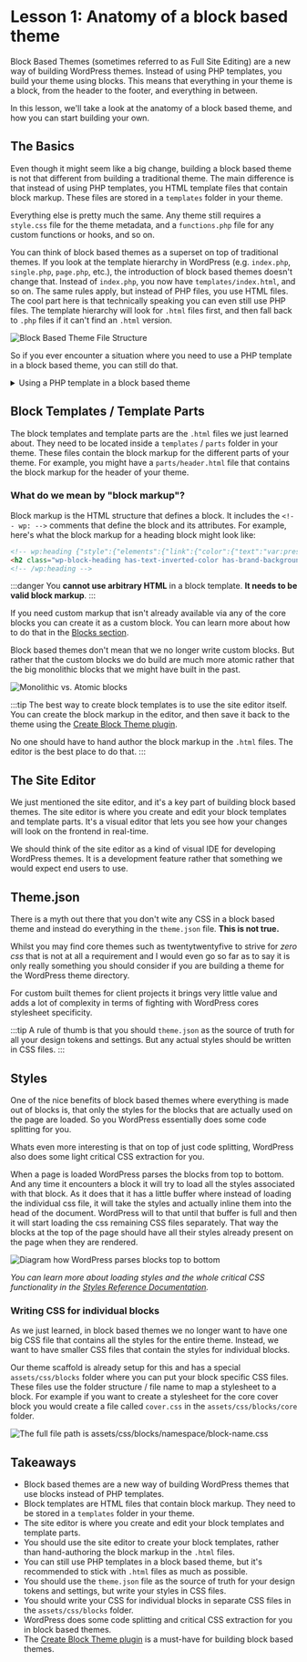 # Lesson 1: Anatomy of a block based theme

Block Based Themes (sometimes referred to as Full Site Editing) are a new way of building WordPress themes. Instead of using PHP templates, you build your theme using blocks. This means that everything in your theme is a block, from the header to the footer, and everything in between.

In this lesson, we'll take a look at the anatomy of a block based theme, and how you can start building your own.

## The Basics

Even though it might seem like a big change, building a block based theme is not that different from building a traditional theme. The main difference is that instead of using PHP templates, you HTML template files that contain block markup. These files are stored in a `templates` folder in your theme.

Everything else is pretty much the same. Any theme still requires a `style.css` file for the theme metadata, and a `functions.php` file for any custom functions or hooks, and so on.

You can think of block based themes as a superset on top of traditional themes. If you look at the template hierarchy in WordPress (e.g. `index.php`, `single.php`, `page.php`, etc.), the introduction of block based themes doesn't change that. Instead of `index.php`, you now have `templates/index.html`, and so on. The same rules apply, but instead of PHP files, you use HTML files. The cool part here is that technically speaking you can even still use PHP files. The template hierarchy will look for `.html` files first, and then fall back to `.php` files if it can't find an `.html` version.

![Block Based Theme File Structure](../../static//img/fse-template-hierarchy.png)

So if you ever encounter a situation where you need to use a PHP template in a block based theme, you can still do that.

<details>

<summary>Using a PHP template in a block based theme</summary>

As mentioned you can still use PHP templates in a block based theme. The template hierarchy will look for `.html` files first, and then fall back to `.php` files if it can't find an `.html` version.

But since block based themes don't contain the traditional `header.php`, `footer.php`, etc. files since they are now also made out of blocks you will need to manually include these template parts using the [`block_template_part`](https://developer.wordpress.org/reference/functions/block_template_part/) function.

```php title="single-book.php"
<?php
/**
 * The template for displaying a single book
 */

// We need to load the templates before we call the `wp_head` function so that any of the styles and scripts
// that are enqueued in the templates are included in the head of the document.
$header_template = get_block_template( get_stylesheet() . '//header', 'wp_template_part' );
$footer_template = get_block_template( get_stylesheet() . '//footer', 'wp_template_part' );
$header_template = do_blocks( $header_template->content );
$footer_template = do_blocks( $footer_template->content );

?>
<!DOCTYPE html>
<html <?php language_attributes(); ?>>
<head>
	<meta charset="<?php bloginfo( 'charset' ); ?>" />
	<?php wp_head(); ?>
</head>

<body <?php body_class(); ?>>
	<?php wp_body_open(); ?>

	<div class="wp-site-blocks">
		<?php echo $header_template; ?>

		<main class="is-layout-constrained">
			<h1><?php the_title(); ?></h1>
			
			<?php
			// do custom work here
			?>

		</main>

		<?php echo $footer_template; ?>
	</div>

	<?php wp_footer(); ?>
</body>
</html>

```

As you can see this works but has a few gotchas such as manually needing to load the template parts before calling the `wp_head` function. Because of this the recommendation is to stick with the `.html` files as much as possible unless you have a very good reason to use a `.php` file.

</details>

## Block Templates / Template Parts

The block templates and template parts are the `.html` files we just learned about. They need to be located inside a `templates` / `parts` folder in your theme. These files contain the block markup for the different parts of your theme. For example, you might have a `parts/header.html` file that contains the block markup for the header of your theme.

### What do we mean by "block markup"?

Block markup is the HTML structure that defines a block. It includes the `<!-- wp: -->` comments that define the block and its attributes. For example, here's what the block markup for a heading block might look like:

```html
<!-- wp:heading {"style":{"elements":{"link":{"color":{"text":"var:preset|color|text-inverted"}}}},"backgroundColor":"brand","textColor":"text-inverted"} -->
<h2 class="wp-block-heading has-text-inverted-color has-brand-background-color has-text-color has-background has-link-color">Hello World!</h2>
<!-- /wp:heading -->
```

:::danger
You **cannot use arbitrary HTML** in a block template. **It needs to be valid block markup**.
:::

If you need custom markup that isn't already available via any of the core blocks you can create it as a custom block. You can learn more about how to do that in the [Blocks section](../Blocks/01-overview.md).

Block based themes don't mean that we no longer write custom blocks. But rather that the custom blocks we do build are much more atomic rather that the big monolithic blocks that we might have built in the past.

![Monolithic vs. Atomic blocks](../../static/img/atomic-blocks.png)

:::tip
The best way to create block templates is to use the site editor itself. You can create the block markup in the editor, and then save it back to the theme using the [Create Block Theme plugin](https://wordpress.org/plugins/create-block-theme/).

No one should have to hand author the block markup in the `.html` files. The editor is the best place to do that.
:::

## The Site Editor

We just mentioned the site editor, and it's a key part of building block based themes. The site editor is where you create and edit your block templates and template parts. It's a visual editor that lets you see how your changes will look on the frontend in real-time.

We should think of the site editor as a kind of visual IDE for developing WordPress themes. It is a development feature rather that something we would expect end users to use.

## Theme.json

There is a myth out there that you don't wite any CSS in a block based theme and instead do everything in the `theme.json` file. **This is not true.**

Whilst you may find core themes such as twentytwentyfive to strive for _zero css_ that is not at all a requirement and I would even go so far as to say it is only really something you should consider if you are building a theme for the WordPress theme directory.

For custom built themes for client projects it brings very little value and adds a lot of complexity in terms of fighting with WordPress cores stylesheet specificity.

:::tip
A rule of thumb is that you should `theme.json` as the source of truth for all your design tokens and settings. But any actual styles should be written in CSS files.
:::

## Styles

One of the nice benefits of block based themes where everything is made out of blocks is, that only the styles for the blocks that are actually used on the page are loaded. So you WordPress essentially does some code splitting for you.

Whats even more interesting is that on top of just code splitting, WordPress also does some light critical CSS extraction for you.

When a page is loaded WordPress parses the blocks from top to bottom. And any time it encounters a block it will try to load all the styles associated with that block. As it does that it has a little buffer where instead of loading the individual css file, it will take the styles and actually inline them into the head of the document. WordPress will to that until that buffer is full and then it will start loading the css remaining CSS files separately. That way the blocks at the top of the page should have all their styles already present on the page when they are rendered.

![Diagram how WordPress parses blocks top to bottom](../../static/img/block-css-inlining.png)

_You can learn more about loading styles and the whole critical CSS functionality in the [Styles Reference Documentation](../../reference/Themes/styles)._

### Writing CSS for individual blocks

As we just learned, in block based themes we no longer want to have one big CSS file that contains all the styles for the entire theme. Instead, we want to have smaller CSS files that contain the styles for individual blocks.

Our theme scaffold is already setup for this and has a special `assets/css/blocks` folder where you can put your block specific CSS files. These files use the folder structure / file name to map a stylesheet to a block. For example if you want to create a stylesheet for the core cover block you would create a file called `cover.css` in the `assets/css/blocks/core` folder.

![The full file path is `assets/css/blocks/namespace/block-name.css`](../../static/img/css-file-names.png)

## Takeaways

- Block based themes are a new way of building WordPress themes that use blocks instead of PHP templates.
- Block templates are HTML files that contain block markup. They need to be stored in a `templates` folder in your theme.
- The site editor is where you create and edit your block templates and template parts.
- You should use the site editor to create your block templates, rather than hand-authoring the block markup in the `.html` files.
- You can still use PHP templates in a block based theme, but it's recommended to stick with `.html` files as much as possible.
- You should use the `theme.json` file as the source of truth for your design tokens and settings, but write your styles in CSS files.
- You should write your CSS for individual blocks in separate CSS files in the `assets/css/blocks` folder.
- WordPress does some code splitting and critical CSS extraction for you in block based themes.
- The [Create Block Theme plugin](https://wordpress.org/plugins/create-block-theme/) is a must-have for building block based themes.
